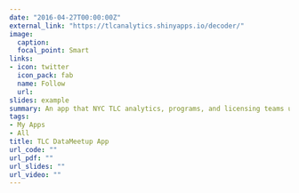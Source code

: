 ```yaml
---
date: "2016-04-27T00:00:00Z"
external_link: "https://tlcanalytics.shinyapps.io/decoder/"
image:
  caption: 
  focal_point: Smart
links:
- icon: twitter
  icon_pack: fab
  name: Follow
  url: 
slides: example
summary: An app that NYC TLC analytics, programs, and licensing teams use to conduct monthly data meetups.
tags:
- My Apps
- All
title: TLC DataMeetup App
url_code: ""
url_pdf: ""
url_slides: ""
url_video: ""
---
```

